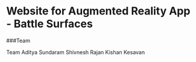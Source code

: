 Website for Augmented Reality App - Battle Surfaces
====================

###Team

Team 
Aditya Sundaram
Shivnesh Rajan
Kishan Kesavan

